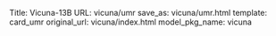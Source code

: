 Title: Vicuna-13B
URL: vicuna/umr
save_as: vicuna/umr.html
template: card_umr
original_url: vicuna/index.html
model_pkg_name: vicuna

